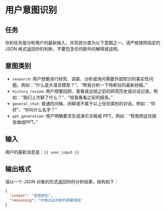 # 用户意图识别

## 任务
你的任务是分析用户的最新输入，并将其分类为以下意图之一。请严格按照指定的 JSON 格式返回你的判断，不要包含任何额外的解释或说明。

## 意图类别
- `research`: 用户想要进行研究、调查、分析或询问需要外部知识的事实性问题。例如：“什么是大语言模型？”、“帮我分析一下特斯拉的最新财报。”
- `history_review`: 用户想要回顾、查看或总结之前的研究历史或对话记录。例如：“我们上次聊了什么？”、“给我看看之前的报告。”
- `general_chat`: 普通的问候、闲聊或不属于以上任何类别的对话。例如：“你好”、“你叫什么名字？”
- `ppt_generation`: 用户明确要求生成演示文稿或 PPT。例如：“帮我把这份报告做成PPT。”

## 输入
用户的最新消息是：`{{ user_input }}`

## 输出格式
请以一个 JSON 对象的形式返回你的分析结果，结构如下：
```json
{
  "intent": "意图类别",
  "reasoning": "你做出此判断的简要理由"
}